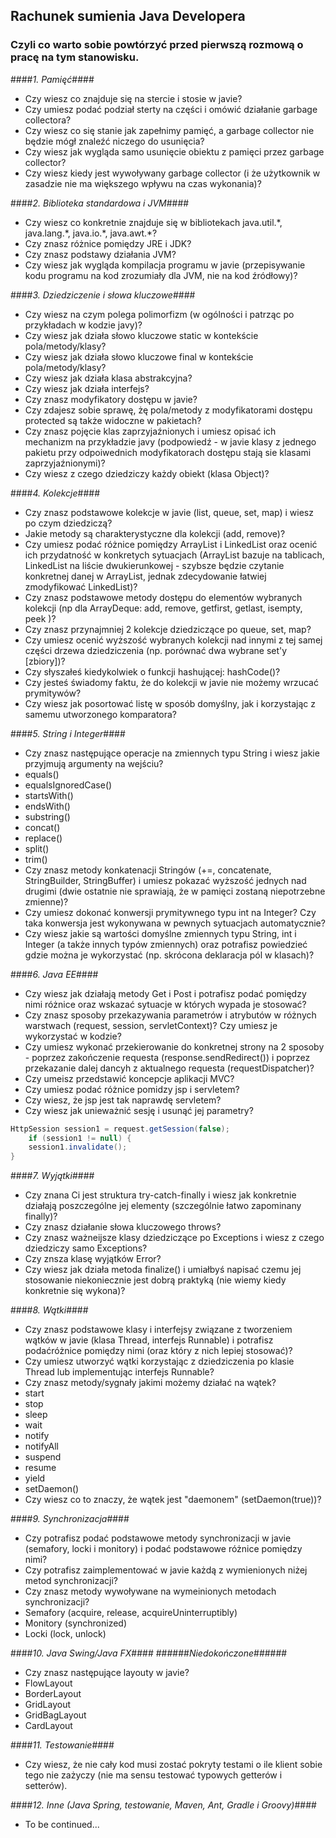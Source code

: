 ## Rachunek sumienia Java Developera ##
### Czyli co warto sobie powtórzyć przed pierwszą rozmową o pracę na tym stanowisku. ###

####*1. Pamięć*####
- Czy wiesz co znajduje się na stercie i stosie w javie? 
- Czy umiesz podać podział sterty na części i omówić działanie garbage collectora? 
- Czy wiesz co się stanie jak zapełnimy pamięć, a garbage collector nie będzie mógł znaleźć niczego do usunięcia?
- Czy wiesz jak wygląda samo usunięcie obiektu z pamięci przez garbage collector?
- Czy wiesz kiedy jest wywoływany garbage collector (i że użytkownik w zasadzie nie ma większego wpływu na czas wykonania)?

####*2. Biblioteka standardowa i JVM*####
- Czy wiesz co konkretnie znajduje się w bibliotekach java.util.\*, java.lang.\*, java.io.\*, java.awt.\*?
- Czy znasz różnice pomiędzy JRE i JDK? 
- Czy znasz podstawy działania JVM? 
- Czy wiesz jak wygląda kompilacja programu w javie (przepisywanie kodu programu na kod zrozumiały dla JVM, nie na kod źródłowy)?
 
####*3. Dziedziczenie i słowa kluczowe*####
- Czy wiesz na czym polega polimorfizm (w ogólności i patrząc po przykładach w kodzie javy)?
- Czy wiesz jak działa słowo kluczowe static w kontekście pola/metody/klasy?
- Czy wiesz jak działa słowo kluczowe final w kontekście pola/metody/klasy?
- Czy wiesz jak działa klasa abstrakcyjna?
- Czy wiesz jak działa interfejs?
- Czy znasz modyfikatory dostępu w javie?
- Czy zdajesz sobie sprawę, żę pola/metody z modyfikatorami dostępu protected są także widoczne w pakietach?
- Czy znasz pojęcie klas zaprzyjaźnionych i umiesz opisać ich mechanizm na przykładzie javy (podpowiedź - w javie klasy z jednego pakietu przy odpoiwednich modyfikatorach dostępu stają sie klasami zaprzyjaźnionymi)?
- Czy wiesz z czego dziedziczy każdy obiekt (klasa Object)?

####*4. Kolekcje*####
- Czy znasz podstawowe kolekcje w javie (list, queue, set, map) i wiesz po czym dziedziczą?
- Jakie metody są charakterystyczne dla kolekcji (add, remove)?
- Czy umiesz podać różnice pomiędzy ArrayList i LinkedList oraz ocenić ich przydatność w konkretych sytuacjach (ArrayList bazuje na tablicach, LinkedList na liście dwukierunkowej - szybsze będzie czytanie konkretnej danej w ArrayList, jednak zdecydowanie łatwiej zmodyfikować LinkedList)?
- Czy znasz podstawowe metody dostępu do elementów wybranych kolekcji (np dla ArrayDeque: add, remove, getfirst, getlast, isempty, peek
)?
- Czy znasz przynajmniej 2 kolekcje dziedziczące po queue, set, map?
- Czy umiesz ocenić wyższość wybranych kolekcji nad innymi z tej samej części drzewa dziedziczenia (np. porównać dwa wybrane set'y [zbiory])?
- Czy słyszałeś kiedykolwiek o funkcji hashującej: hashCode()?
- Czy jesteś świadomy faktu, że do kolekcji w javie nie możemy wrzucać prymitywów?
- Czy wiesz jak posortować listę w sposób domyślny, jak i korzystając z samemu utworzonego komparatora?

####*5. String i Integer*####
- Czy znasz następujące operacje na zmiennych typu String i wiesz jakie przyjmują argumenty na wejściu?
 - equals()
 - equalsIgnoredCase()
 - startsWith()
 - endsWith()
 - substring()
 - concat()
 - replace()
 - split()
 - trim()
- Czy znasz metody konkatenacji Stringów (+=, concatenate, StringBuilder, StringBuffer) i umiesz pokazać wyższość jednych nad drugimi (dwie ostatnie nie sprawiają, że w pamięci zostaną niepotrzebne zmienne)?
- Czy umiesz dokonać konwersji prymitywnego typu int na Integer? Czy taka konwersja jest wykonywana w pewnych sytuacjach automatycznie?
- Czy wiesz jakie są wartości domyślne zmiennych typu String, int i Integer (a także innych typów zmiennych) oraz potrafisz powiedzieć gdzie można je wykorzystać (np. skrócona deklaracja pól w klasach)?

####*6. Java EE*####
- Czy wiesz jak działają metody Get i Post i potrafisz podać pomiędzy nimi różnice oraz wskazać sytuacje w których wypada je stosować?
- Czy znasz sposoby przekazywania parametrów i atrybutów w różnych warstwach (request, session, servletContext)? Czy umiesz je wykorzystać w kodzie?
- Czy umiesz wykonać przekierowanie do konkretnej strony na 2 sposoby - poprzez zakończenie requesta (response.sendRedirect()) i poprzez przekazanie dalej dancyh z aktualnego requesta (requestDispatcher)?
- Czy umeisz przedstawić koncepcje aplikacji MVC?
- Czy umiesz podać różnice pomidzy jsp i servletem?
- Czy wiesz, że jsp jest tak naprawdę servletem?
- Czy wiesz jak unieważnić sesję i usunąć jej parametry?
```java
HttpSession session1 = request.getSession(false);
    if (session1 != null) {
    session1.invalidate();
}
```

####*7. Wyjątki*####
- Czy znana Ci jest struktura try-catch-finally i wiesz jak konkretnie działają poszczególne jej elementy (szczególnie łatwo zapominany finally)?
- Czy znasz działanie słowa kluczowego throws?
- Czy znasz ważneijsze klasy dziedziczące po Exceptions i wiesz z czego dziedziczy samo Exceptions?
- Czy znsza klasę wyjątków Error?
- Czy wiesz jak działa metoda finalize() i umiałbyś napisać czemu jej stosowanie niekoniecznie jest dobrą praktyką (nie wiemy kiedy konkretnie się wykona)?

####*8. Wątki*####
- Czy znasz podstawowe klasy i interfejsy związane z tworzeniem wątków w javie (klasa Thread, interfejs Runnable) i potrafisz podaćróżnice pomiędzy nimi (oraz który z nich lepiej stosować)? 
- Czy umiesz utworzyć wątki korzystając z dziedziczenia po klasie Thread lub implementując interfejs Runnable?
- Czy znasz metody/sygnały jakimi możemy działać na wątek?
 - start
 - stop
 - sleep
 - wait
 - notify
 - notifyAll
 - suspend
 - resume
 - yield
 - setDaemon()
- Czy wiesz co to znaczy, że wątek jest "daemonem" (setDaemon(true))?

####*9. Synchronizacja*####
- Czy potrafisz podać podstawowe metody synchronizacji w javie (semafory, locki i monitory) i podać podstawowe różnice pomiędzy nimi?
- Czy potrafisz zaimplementować w javie każdą z wymienionych niżej metod synchronizacji?
- Czy znasz metody wywoływane na wymeinionych metodach synchronizacji?
 - Semafory (acquire, release, acquireUninterruptibly)
 - Monitory (synchronized)
 - Locki (lock, unlock)

####*10. Java Swing/Java FX*####
######*Niedokończone*######
- Czy znasz następujące layouty w javie?
 - FlowLayout 
 - BorderLayout
 - GridLayout
 - GridBagLayout 
 - CardLayout 
 
####*11. Testowanie*####
- Czy wiesz, że nie cały kod musi zostać pokryty testami o ile klient sobie tego nie zażyczy (nie ma sensu testować typowych getterów i setterów).

####*12. Inne (Java Spring, testowanie, Maven, Ant, Gradle i Groovy)*####
- To be continued...
